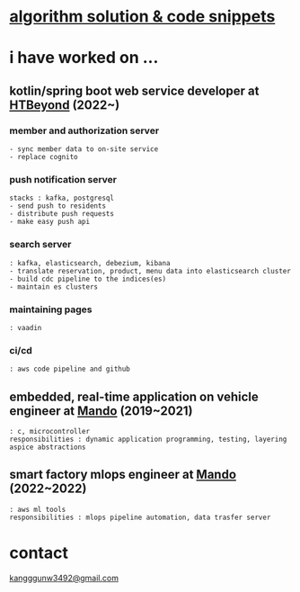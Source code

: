 # [algorithm solution & code snippets](https://r3g492.github.io/skills-github-pages/)

# i have worked on ...  
## kotlin/spring boot web service developer at [HTBeyond](https://htbeyond.com/) (2022~)  
### member and authorization server
    - sync member data to on-site service
    - replace cognito
### push notification server  
    stacks : kafka, postgresql
    - send push to residents
    - distribute push requests
    - make easy push api
### search server
    : kafka, elasticsearch, debezium, kibana
    - translate reservation, product, menu data into elasticsearch cluster
    - build cdc pipeline to the indices(es)
    - maintain es clusters
### maintaining pages 
    : vaadin
### ci/cd 
    : aws code pipeline and github  
## embedded, real-time application on vehicle engineer at [Mando](https://www.hlmando.com/ko/main.do) (2019~2021)  
    : c, microcontroller
    responsibilities : dynamic application programming, testing, layering aspice abstractions
## smart factory mlops engineer at [Mando](https://www.hlmando.com/ko/main.do) (2022~2022)  
    : aws ml tools 
    responsibilities : mlops pipeline automation, data trasfer server  
  
# contact  
kangggunw3492@gmail.com

